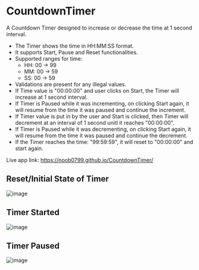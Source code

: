 # CountdownTimer
A Countdown Timer designed to increase or decrease the time at 1 second interval.  
- The Timer shows the time in HH:MM:SS format.  
- It supports Start, Pause and Reset functionalities.
- Supported ranges for time:  
  - HH: 00 -> 99  
  - MM: 00 -> 59  
  - SS: 00 -> 59  
- Validations are present for any illegal values.
- If Time value is "00:00:00" and user clicks on Start, the Timer will increase at 1 second interval.
- If Timer is Paused while it was incrementing, on clicking Start again, it will resume from the time it was paused and continue the increment.
- If Timer value is put in by the user and Start is clicked, then Timer will decrement at an interval of 1 second unitl it reaches "00:00:00".
- If Timer is Paused while it was decrementing, on clicking Start again, it will resume from the time it was paused and continue the decrement.
- If the Timer reaches the time: "99:59:59", it will reset to "00:00:00" and start again.

Live app link: https://noob0799.github.io/CountdownTimer/

## Reset/Initial State of Timer
![image](https://github.com/user-attachments/assets/756f7999-498e-4f68-a3d2-9fcfca7710ec)

## Timer Started
![image](https://github.com/user-attachments/assets/4035491d-6fb0-45bb-a52d-ba98310e42a8)

## Timer Paused
![image](https://github.com/user-attachments/assets/714c007a-c7e1-4182-8d90-ac22616a3222)



